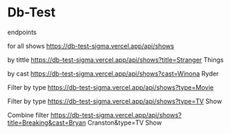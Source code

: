 # Db-Test

endpoints

for all shows
https://db-test-sigma.vercel.app/api/shows

by tittle
https://db-test-sigma.vercel.app/api/shows?title=Stranger Things

by cast
https://db-test-sigma.vercel.app/api/shows?cast=Winona Ryder

Filter by type
https://db-test-sigma.vercel.app/api/shows?type=Movie

Filter by type
https://db-test-sigma.vercel.app/api/shows?type=TV Show


Combine filter
https://db-test-sigma.vercel.app/api/shows?title=Breaking&cast=Bryan Cranston&type=TV Show
